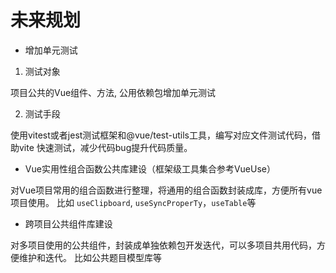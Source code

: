 # 未来规划

- 增加单元测试

1. 测试对象

项目公共的Vue组件、方法, 公用依赖包增加单元测试

2. 测试手段

使用vitest或者jest测试框架和@vue/test-utils工具，编写对应文件测试代码，借助vite 快速测试，减少代码bug提升代码质量。

- Vue实用性组合函数公共库建设（框架级工具集合参考VueUse）

对Vue项目常用的组合函数进行整理，将通用的组合函数封装成库，方便所有vue项目使用。
比如 `useClipboard`, `useSyncProperTy`，`useTable`等

- 跨项目公共组件库建设

对多项目使用的公共组件，封装成单独依赖包开发迭代，可以多项目共用代码，方便维护和迭代。
比如公共题目模型库等

